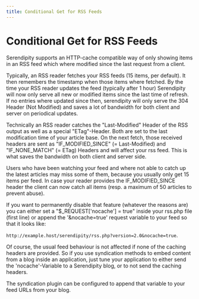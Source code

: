 ```yaml
---
title: Conditional Get for RSS Feeds
---
```


# Conditional Get for RSS Feeds

Serendipity supports an HTTP-cache compatible way of only showing items in an RSS feed which where modified since the last request from a client.

Typically, an RSS reader fetches your RSS feeds (15 items, per default). It then remembers the timestamp when those items where fetched. By the time your RSS reader updates the feed (typically after 1 hour) Serendipity will now only serve all new or modified items since the last time of refresh. If no entries where updated since then, serendipity will only serve the 304 Header (Not Modified) and saves a lot of bandwidth for both client and server on periodical updates.

Technically an RSS reader catches the "Last-Modified" Header of the RSS output as well as a special "ETag"-Header. Both are set to the last modification time of your article base. On the next fetch, those received headers are sent as "IF\_MODIFIED\_SINCE" (= Last-Modified) and "IF\_NONE\_MATCH" (= ETag) Headers and will affect your rss feed. This is what saves the bandwidth on both client and server side.

Users who have been watching your feed and where not able to catch up the latest articles may miss some of them, because you usually only get 15 items per feed. In case your reader provides the IF\_MODIFIED\_SINCE header the client can now catch all items (resp. a maximum of 50 articles to prevent abuse).

If you want to permanently disable that feature (whatever the reasons are) you can either set a "\$\_REQUEST['nocache'] = true" inside your rss.php file (first line) or append the '&nocache=true' request variable to your feed so that it looks like:

`http://example.host/serendipity/rss.php?version=2.0&nocache=true`.

Of course, the usual feed behaviour is not affected if none of the caching headers are provided. So if you use syndication methods to embed content from a blog inside an application, just tune your application to either send the 'nocache'-Variable to a Serendipity blog, or to not send the caching headers.

The syndication plugin can be configured to append that variable to your feed URLs from your blog.